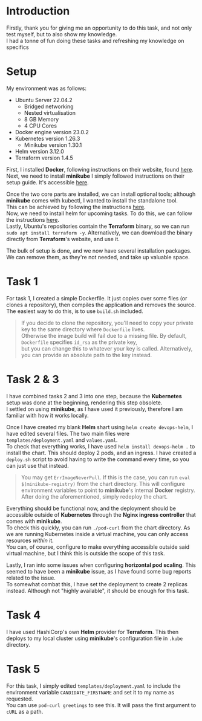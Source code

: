 # Introduction
Firstly, thank you for giving me an opportunity to do this task, and not only test myself, but to also show my knowledge.  
I had a tonne of fun doing these tasks and refreshing my knowledge on specifics

# Setup
My environment was as follows:  
* Ubuntu Server 22.04.2
  * Bridged networking
  * Nested virtualisation
  * 8 GB Memory
  * 4 CPU Cores
* Docker engine version 23.0.2
* Kubernetes version 1.26.3
  * Minikube version 1.30.1
* Helm version 3.12.0
* Terraform version 1.4.5
  
First, I installed **Docker**, following instructions on their website, found [here](https://docs.docker.com/engine/install/ubuntu/).  
Next, we need to install **minikube** I simply followed instructions on their setup guide. It's accessible [here](https://minikube.sigs.k8s.io/docs/start/).  
  
Once the two core parts are installed, we can install optional tools; although **minikube** comes with kubectl, I wanted to install the standalone tool.  
This can be achieved by following the instructions [here](https://kubernetes.io/docs/tasks/tools/install-kubectl-linux/).  
Now, we need to install helm for upcoming tasks. To do this, we can follow the instructions [here](https://helm.sh/docs/intro/install/).  
Lastly, Ubuntu's repositories contain the **Terraform** binary, so we can run `sudo apt install terraform -y`. Alternatively, we can download the binary directly from **Terraform**'s website, and use it.
  
The bulk of setup is done, and we now have several installation packages. We can remove them, as they're not needed, and take up valuable space.

# Task 1
For task 1, I created a simple Dockerfile. It just copies over some files (or clones a repository), then compiles the application and removes the source.  
The easiest way to do this, is to use `build.sh` included.
> If you decide to clone the repository, you'll need to copy your private key to the same directory where `Dockerfile` lives.  
> Otherwise the image build will fail due to a missing file. By default, `Dockerfile` specifies `id_rsa` as the private key,  
> but you can change this to whatever your key is called. Alternatively, you can provide an absolute path to the key instead.

# Task 2 & 3
I have combined tasks 2 and 3 into one step, because the **Kubernetes** setup was done at the beginning, rendering this step obsolete.  
I settled on using **minikube**, as I have used it previously, therefore I am familiar with how it works locally.  
  
Once I have created my blank **Helm** shart using `helm create devops-helm`, I have edited several files. The two main files were `templates/deployment.yaml` and `values.yaml`.  
To check that everything works, I have used `helm install devops-helm .` to install the chart. This should deploy 2 pods, and an ingress. I have created a `deploy.sh` script to avoid having to write the command every time, so you can just use that instead.  
> You may get `ErrImageNeverPull`. If this is the case, you can run `eval $(minikube-registry)` from the chart directory. This will configure environment variables to point to **minikube**'s internal **Docker** registry.  
> After doing the aforementioned, simply redeploy the chart.  
  
Everything should be functional now, and the deployment should be accessible outside of **Kubernetes** through the **Nginx ingress controller** that comes with **minikube**.  
To check this quickly, you can run `./pod-curl` from the chart directory. As we are running Kubernetes inside a virtual machine, you can only access resources _within_ it.  
You can, of course, configure to make everything accessible outside said virtual machine, but I think this is outside the scope of this task.  
  
Lastly, I ran into some issues when configuring **horizontal pod scaling**. This seemed to have been a **minikube** issue, as I have found some bug reports related to the issue.  
To somewhat combat this, I have set the deployment to create 2 replicas instead. Although not "highly available", it should be enough for this task.  

# Task 4
I have used HashiCorp's own **Helm** provider for **Terraform**. This then deploys to my local cluster using **minikube**'s configuration file in `.kube` directory.

# Task 5
For this task, I simply edited `templates/deployment.yaml` to include the environment variable `CANDIDATE_FIRSTNAME` and set it to my name as requested.  
You can use `pod-curl greetings` to see this. It will pass the first argument to `cURL` as a path.